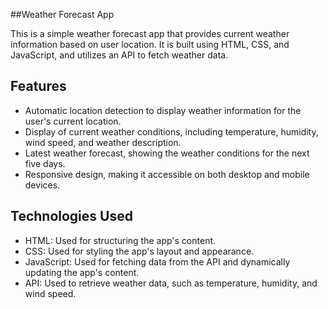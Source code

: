 ##Weather Forecast App

This is a simple weather forecast app that provides current weather information based on user location. It is built using HTML, CSS, and JavaScript, and utilizes an API to fetch weather data.

## Features

- Automatic location detection to display weather information for the user's current location.
- Display of current weather conditions, including temperature, humidity, wind speed, and weather description.
- Latest weather forecast, showing the weather conditions for the next five days.
- Responsive design, making it accessible on both desktop and mobile devices.

## Technologies Used

- HTML: Used for structuring the app's content.
- CSS: Used for styling the app's layout and appearance.
- JavaScript: Used for fetching data from the API and dynamically updating the app's content.
- API: Used to retrieve weather data, such as temperature, humidity, and wind speed.
